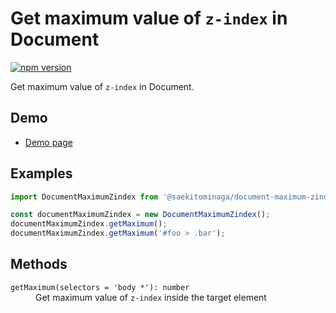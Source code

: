 # Get maximum value of `z-index` in Document

[![npm version](https://badge.fury.io/js/%40saekitominaga%2Fdocument-maximum-zindex.svg)](https://badge.fury.io/js/%40saekitominaga%2Fdocument-maximum-zindex)

Get maximum value of `z-index` in Document.

## Demo

- [Demo page](https://saekitominaga.github.io/document-maximum-zindex/demo.html)

## Examples

```JavaScript
import DocumentMaximumZindex from '@saekitominaga/document-maximum-zindex';

const documentMaximumZindex = new DocumentMaximumZindex();
documentMaximumZindex.getMaximum();
documentMaximumZindex.getMaximum('#foo > .bar');
```

## Methods

<dl>
<dt><code>getMaximum(selectors = 'body *'): number</code></dt>
<dd>Get maximum value of <code>z-index</code> inside the target element</dd>
</dl>
